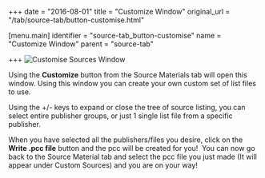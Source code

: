 +++
date = "2016-08-01"
title = "Customize Window"
original_url = "/tab/source-tab/button-customise.html"

[menu.main]
    identifier = "source-tab_button-customise"
    name = "Customize Window"
    parent = "source-tab"
    
+++
![Customise Sources Window](../../images/windows/customise_sources.png)

Using the **Customize** button from the Source Materials tab will open
this window. Using this window you can create your own custom set of
list files to use.

Using the +/- keys to expand or close the tree of source listing, you
can select entire publisher groups, or just 1 single list file from a
specific publisher.

When you have selected all the publishers/files you desire, click on the
**Write .pcc file** button and the pcc will be created for you!  You can
now go back to the Source Material tab and select the pcc file you just
made (It will appear under Custom Sources) and you are on your way!



